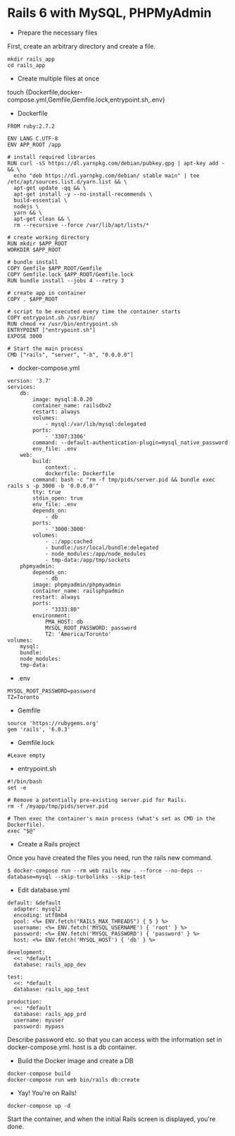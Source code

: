 # Rails 6 with MySQL, PHPMyAdmin

* Prepare the necessary files

First, create an arbitrary directory and create a file.
```
mkdir rails_app
cd rails_app
```
* Create multiple files at once

touch {Dockerfile,docker-compose.yml,Gemfile,Gemfile.lock,entrypoint.sh,.env}


* Dockerfile
```
FROM ruby:2.7.2

ENV LANG C.UTF-8
ENV APP_ROOT /app

# install required libraries
RUN curl -sS https://dl.yarnpkg.com/debian/pubkey.gpg | apt-key add - && \
  echo "deb https://dl.yarnpkg.com/debian/ stable main" | tee /etc/apt/sources.list.d/yarn.list && \
  apt-get update -qq && \
  apt-get install -y --no-install-recommends \
  build-essential \
  nodejs \
  yarn && \
  apt-get clean && \
  rm --recursive --force /var/lib/apt/lists/*

# create working directory
RUN mkdir $APP_ROOT
WORKDIR $APP_ROOT

# bundle install
COPY Gemfile $APP_ROOT/Gemfile
COPY Gemfile.lock $APP_ROOT/Gemfile.lock
RUN bundle install --jobs 4 --retry 3

# create app in container
COPY . $APP_ROOT

# script to be executed every time the container starts
COPY entrypoint.sh /usr/bin/
RUN chmod +x /usr/bin/entrypoint.sh
ENTRYPOINT ["entrypoint.sh"]
EXPOSE 3000

# Start the main process
CMD ["rails", "server", "-b", "0.0.0.0"]
```
* docker-compose.yml

```
version: '3.7'
services:
    db:
        image: mysql:8.0.20
        container_name: railsdbv2
        restart: always
        volumes:
            - mysql:/var/lib/mysql:delegated
        ports:
            - '3307:3306'
        command: --default-authentication-plugin=mysql_native_password
        env_file: .env
    web:
        build:
            context: .
            dockerfile: Dockerfile
        command: bash -c "rm -f tmp/pids/server.pid && bundle exec rails s -p 3000 -b '0.0.0.0'"
        tty: true
        stdin_open: true
        env_file: .env
        depends_on:
            - db
        ports:
            - '3000:3000'
        volumes:
            - .:/app:cached
            - bundle:/usr/local/bundle:delegated
            - node_modules:/app/node_modules
            - tmp-data:/app/tmp/sockets
    phpmyadmin:
        depends_on:
            - db
        image: phpmyadmin/phpmyadmin
        container_name: railsphpadmin
        restart: always
        ports:
            - "3333:80"
        environment:
            PMA_HOST: db
            MYSQL_ROOT_PASSWORD: password
            TZ: 'America/Toronto'
volumes:
    mysql:
    bundle:
    node_modules:
    tmp-data:
```

* .env
```
MYSQL_ROOT_PASSWORD=password
TZ=Toronto
```

* Gemfile
```
source 'https://rubygems.org'
gem 'rails', '6.0.3'
```

* Gemfile.lock
```
#Leave empty
```

* entrypoint.sh
```
#!/bin/bash
set -e

# Remove a potentially pre-existing server.pid for Rails.
rm -f /myapp/tmp/pids/server.pid

# Then exec the container's main process (what's set as CMD in the Dockerfile).
exec "$@"
```

* Create a Rails project

Once you have created the files you need, run the rails new command.
```
$ docker-compose run --rm web rails new . --force --no-deps --database=mysql --skip-turbolinks --skip-test
```

* Edit database.yml

```
default: &default
  adapter: mysql2
  encoding: utf8mb4
  pool: <%= ENV.fetch("RAILS_MAX_THREADS") { 5 } %>
  username: <%= ENV.fetch('MYSQL_USERNAME') { 'root' } %>
  password: <%= ENV.fetch('MYSQL_PASSWORD') { 'password' } %>
  host: <%= ENV.fetch('MYSQL_HOST') { 'db' } %>

development:
  <<: *default
  database: rails_app_dev

test:
  <<: *default
  database: rails_app_test

production:
  <<: *default
  database: rails_app_prd
  username: myuser
  password: mypass
```

Describe password etc. so that you can access with the information set in docker-compose.yml. host is a db container.

* Build the Docker image and create a DB
```
docker-compose build
docker-compose run web bin/rails db:create
```

* Yay! You’re on Rails!
```
docker-compose up -d
```

Start the container, and when the initial Rails screen is displayed, you're done.